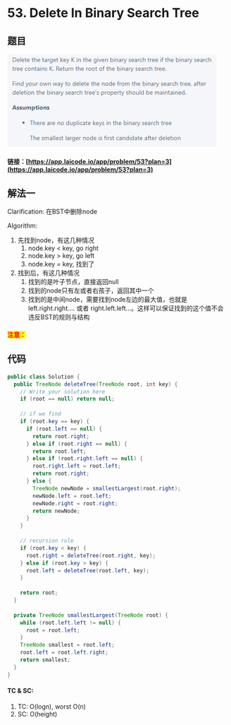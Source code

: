 # 53. Delete In Binary Search Tree

## 题目

![](<../../.gitbook/assets/image (32) (1) (1) (1) (1) (1).png>)

#### 链接：[https://app.laicode.io/app/problem/53?plan=3](https://app.laicode.io/app/problem/53?plan=3)

## 解法一

Clarification: 在BST中删除node

Algorithm:&#x20;

1. 先找到node，有这几种情况
   1. node.key < key, go right
   2. node.key > key, go left
   3. node.key = key, 找到了
2. 找到后，有这几种情况
   1. 找到的是叶子节点，直接返回null
   2. 找到的node只有左或者右孩子，返回其中一个
   3. 找到的是中间node，需要找到node左边的最大值，也就是left.right.right.... 或者 right.left.left...。这样可以保证找到的这个值不会违反BST的规则与结构

#### <mark style="color:red;">注意：</mark>

## 代码

```java
public class Solution {
  public TreeNode deleteTree(TreeNode root, int key) {
    // Write your solution here
    if (root == null) return null;

    // if we find
    if (root.key == key) {
      if (root.left == null) {
        return root.right;
      } else if (root.right == null) {
        return root.left;
      } else if (root.right.left == null) {
        root.right.left = root.left;
        return root.right;
      } else {
        TreeNode newNode = smallestLargest(root.right);
        newNode.left = root.left;
        newNode.right = root.right;
        return newNode;
      }
    }

    // recursion rule
    if (root.key < key) {
      root.right = deleteTree(root.right, key);
    } else if (root.key > key) {
      root.left = deleteTree(root.left, key);
    }

    return root;
  }

  private TreeNode smallestLargest(TreeNode root) {
    while (root.left.left != null) {
      root = root.left;
    }
    TreeNode smallest = root.left;
    root.left = root.left.right;
    return smallest;
  }
}
```

#### TC & SC:&#x20;

1. TC: O(logn), worst O(n)
2. SC: O(height)
